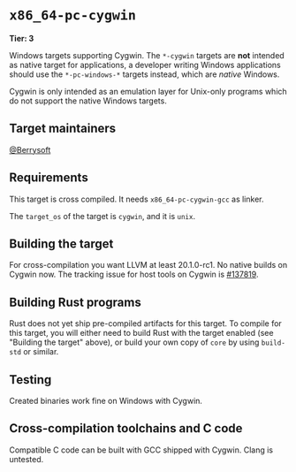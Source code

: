 # `x86_64-pc-cygwin`

**Tier: 3**

Windows targets supporting Cygwin.
The `*-cygwin` targets are **not** intended as native target for applications,
a developer writing Windows applications should use the `*-pc-windows-*` targets instead, which are *native* Windows.

Cygwin is only intended as an emulation layer for Unix-only programs which do not support the native Windows targets.

## Target maintainers

[@Berrysoft](https://github.com/Berrysoft)

## Requirements

This target is cross compiled. It needs `x86_64-pc-cygwin-gcc` as linker.

The `target_os` of the target is `cygwin`, and it is `unix`.

## Building the target

For cross-compilation you want LLVM at least 20.1.0-rc1.
No native builds on Cygwin now.
The tracking issue for host tools on Cygwin is [#137819](https://github.com/rust-lang/rust/issues/137819).

## Building Rust programs

Rust does not yet ship pre-compiled artifacts for this target. To compile for
this target, you will either need to build Rust with the target enabled (see
"Building the target" above), or build your own copy of `core` by using
`build-std` or similar.

## Testing

Created binaries work fine on Windows with Cygwin.

## Cross-compilation toolchains and C code

Compatible C code can be built with GCC shipped with Cygwin. Clang is untested.
